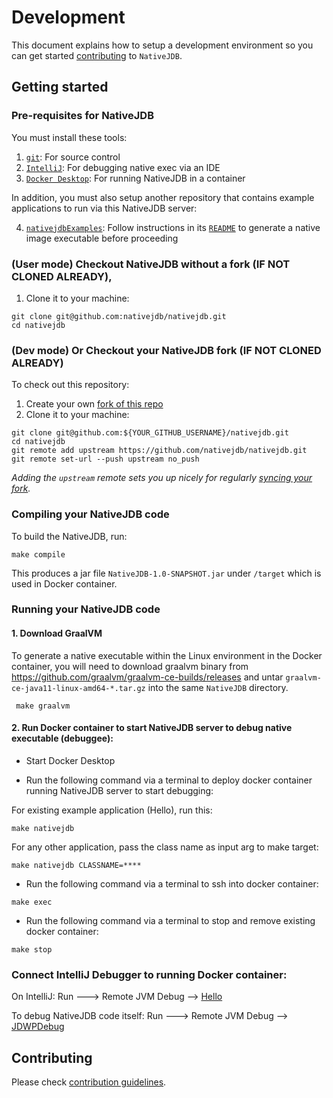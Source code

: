 # Development

This document explains how to setup a development environment so you can get started [contributing](./CONTRIBUTING.md) to `NativeJDB`.

## Getting started

### Pre-requisites for NativeJDB

You must install these tools:

1. [`git`](https://help.github.com/articles/set-up-git/): For source control
2. [`IntelliJ`](https://www.jetbrains.com/idea/download/): For debugging native exec via an IDE
3. [`Docker Desktop`](https://www.docker.com/products/docker-desktop): For running NativeJDB in a container

In addition, you must also setup another repository that contains example applications to run via this NativeJDB server:

4. [`nativejdbExamples`](https://github.com/nativejdb/nativejdbExamples): Follow instructions in its [`README`](https://github.com/nativejdb/nativejdbExamples#readme) to generate a native image executable before proceeding

### (User mode) Checkout NativeJDB without a fork (IF NOT CLONED ALREADY),

1. Clone it to your machine:

```shell
git clone git@github.com:nativejdb/nativejdb.git
cd nativejdb
```

### (Dev mode) Or Checkout your NativeJDB fork (IF NOT CLONED ALREADY)

To check out this repository:

1. Create your own [fork of this repo](https://help.github.com/articles/fork-a-repo/)
2. Clone it to your machine:

```shell
git clone git@github.com:${YOUR_GITHUB_USERNAME}/nativejdb.git
cd nativejdb
git remote add upstream https://github.com/nativejdb/nativejdb.git
git remote set-url --push upstream no_push
```

_Adding the `upstream` remote sets you up nicely for regularly
[syncing your fork](https://help.github.com/articles/syncing-a-fork/)._

### Compiling your NativeJDB code

To build the NativeJDB, run:
```
make compile
```

This produces a jar file `NativeJDB-1.0-SNAPSHOT.jar` under `/target` which is used in Docker container.

### Running your NativeJDB code

#### 1. Download GraalVM

To generate a native executable within the Linux environment in the Docker container, you will need to download graalvm binary from https://github.com/graalvm/graalvm-ce-builds/releases and untar `graalvm-ce-java11-linux-amd64-*.tar.gz` into the same `NativeJDB` directory.

```
 make graalvm
```

#### 2. Run Docker container to start NativeJDB server to debug native executable (debuggee):

- Start Docker Desktop

- Run the following command via a terminal to deploy docker container running NativeJDB server to start debugging:

For existing example application (Hello), run this:
```
make nativejdb 
```

For any other application, pass the class name as input arg to make target:
```
make nativejdb CLASSNAME=****
```

- Run the following command via a terminal to ssh into docker container:

```
make exec
```

- Run the following command via a terminal to stop and remove existing docker container:

```
make stop
```

### Connect IntelliJ Debugger to running Docker container:

On IntelliJ: Run ---> Remote JVM Debug --> [Hello](./.run/Hello.run.xml)

To debug NativeJDB code itself: Run ---> Remote JVM Debug --> [JDWPDebug](./.run/JDWPDebug.run.xml)



## Contributing

Please check [contribution guidelines](./CONTRIBUTING.md).
